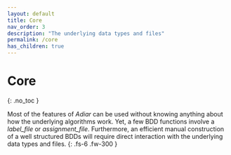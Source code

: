 ```yaml
---
layout: default
title: Core
nav_order: 3
description: "The underlying data types and files"
permalink: /core
has_children: true
---
```


# Core
{: .no_toc }

Most of the features of _Adiar_ can be used without knowing anything about how
the underlying algorithms work. Yet, a few BDD functions involve a *label_file*
or *assignment_file*. Furthermore, an efficient manual construction of a well
structured BDDs will require direct interaction with the underlying data types
and files.
{: .fs-6 .fw-300 }
